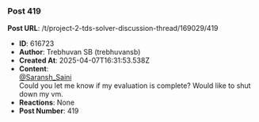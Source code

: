 ### Post 419
**Post URL**: /t/project-2-tds-solver-discussion-thread/169029/419
- **ID**: 616723
- **Author**: Trebhuvan SB (trebhuvansb)
- **Created At**: 2025-04-07T16:31:53.538Z
- **Content**:  
  <a class="mention" href="/u/saransh_saini">@Saransh_Saini</a><br>
Could you let me know if my evaluation is complete? Would like to shut down my vm.
- **Reactions**: None
- **Post Number**: 419

